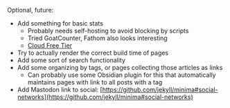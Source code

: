 Optional, future:
* Add something for basic stats
	* Probably needs self-hosting to avoid blocking by scripts
	* Tried GoatCounter, Fathom also looks interesting
	* [Cloud Free Tier](Cloud%20Free%20Tier.md)
* Try to actually render the correct build time of pages
* Add some sort of search functionality
* Add some organizing by tags, or pages collecting those articles as links
  * Can probably use some Obsidian plugin for this that automatically maintains pages with link to all posts with a tag
* Add Mastodon link to social: [https://github.com/jekyll/minima#social-networks](https://github.com/jekyll/minima#social-networks)